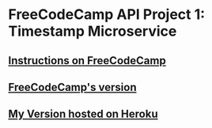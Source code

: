 # FreeCodeCamp API Project 1: Timestamp Microservice

## [Instructions on FreeCodeCamp](https://www.freecodecamp.org/challenges/build-a-roguelike-dungeon-crawler-game)

## [FreeCodeCamp's version](https://timestamp-ms.herokuapp.com/)

## [My Version hosted on Heroku](https://guarded-earth-69635.herokuapp.com/)
